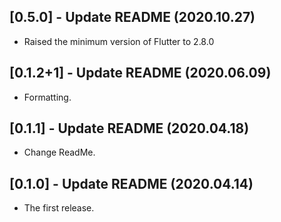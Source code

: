 ## [0.5.0] - Update README (2020.10.27)

* Raised the minimum version of Flutter to 2.8.0

## [0.1.2+1] - Update README (2020.06.09)

* Formatting.

## [0.1.1] - Update README (2020.04.18)

* Change ReadMe.

## [0.1.0] - Update README (2020.04.14)

* The first release.
